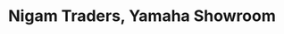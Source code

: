 ---
title: "Nigam Traders, Yamaha Showroom"
url: /islampur/nigam-traders-yamaha-showroom/
shop: motorcycle
---